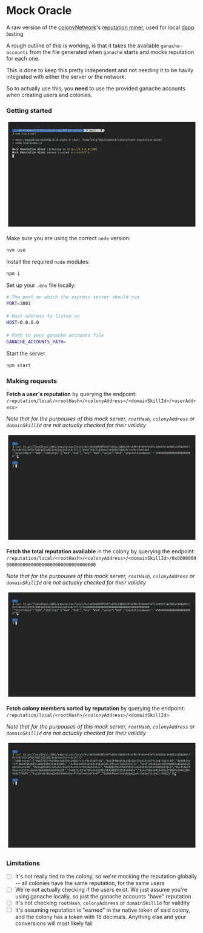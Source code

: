 # Mock Oracle

A raw version of the [colonyNetwork](https://github.com/JoinColony/colonyNetwork)'s [reputation miner](https://github.com/JoinColony/colonyNetwork/tree/develop/packages/reputation-miner), used for local [dapp](https://github.com/JoinColony/colonyDapp) testing

A rough outline of this is working, is that it takes the available `ganache-accounts` from the file generated when `ganache` starts and mocks reputation for each one.

This is done to keep this pretty independent and not needing it to be havily integrated with either the server or the network.

So to actually use this, you **need** to use the provided ganache accounts when creating users and colonies.

### Getting started

![Mock Oracle Server Started](.assets/server-started.png)

Make sure you are using the correct `node` version:
```bash
nvm use
```

Install the required `node` modules:
```bash
npm i
```

Set up your `.env` file locally:
```bash
# The port on which the express server should run
PORT=3001

# Host address to listen on
HOST=0.0.0.0

# Path to your ganache accounts file
GANACHE_ACCOUNTS_PATH=
```

Start the server
```bash
npm start
```

### Making requests

**Fetch a user's reputation** by querying the endpoint: `/reputation/local/<rootHash>/<colonyAddress>/<domainSkillId>/<userAddress>`

_Note that for the purpouses of this mock server, `rootHash`, `colonyAddress` or `domainSkillId` are not actually checked for their validity_

![Fetch a user's reputation](.assets/user-reputation.png)

**Fetch the total reputation available** in the colony by querying the endpoint: `/reputation/local/<rootHash>/<colonyAddress>/<domainSkillId>/0x0000000000000000000000000000000000000000`

_Note that for the purpouses of this mock server, `rootHash`, `colonyAddress` or `domainSkillId` are not actually checked for their validity_

![Fetch a user's reputation](.assets/total-reputation.png)

**Fetch colony members sorted by reputation** by querying the endpoint: `/reputation/local/<rootHash>/<colonyAddress>/<domainSkillId>`

_Note that for the purpouses of this mock server, `rootHash`, `colonyAddress` or `domainSkillId` are not actually checked for their validity_

![Fetch a user's reputation](.assets/members-with-reputation.png)

### Limitations

- [ ] It's not really tied to the colony, so we're mocking the reputation globally -- all colonies have the same reputation, for the same users
- [ ] We're not actually checking if the users exist. We just assume you're using ganache locally, so just the ganache accounts "have" reputation
- [ ] It's not checking `rootHash`, `colonyAddress` or `domainSkillId` for validity
- [ ] It's assuming reputation is "earned" in the native token of said colony, and the colony has a token with 18 decimals. Anything else and your conversions will most likely fail
